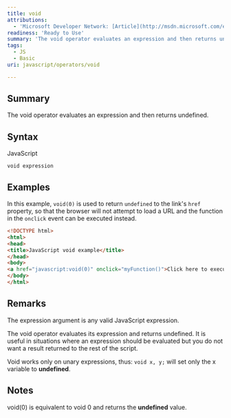 ```yaml
---
title: void
attributions:
  - 'Microsoft Developer Network: [Article](http://msdn.microsoft.com/en-us/library/ie/e17c7cbe(v=vs.94).aspx)'
readiness: 'Ready to Use'
summary: 'The void operator evaluates an expression and then returns undefined.'
tags:
  - JS
  - Basic
uri: javascript/operators/void

---
```

## <span>Summary</span>

The void operator evaluates an expression and then returns undefined.

## <span>Syntax</span>

<span class="language">JavaScript</span>

    void expression

## <span>Examples</span>

In this example, `void(0)` is used to return `undefined` to the link's `href` property, so that the browser will not attempt to load a URL and the function in the `onclick` event can be executed instead.

``` html
<!DOCTYPE html>
<html>
<head>
<title>JavaScript void example</title>
</head>
<body>
<a href="javascript:void(0)" onclick="myFunction()">Click here to execute the function.</a>
</body>
</html>
```

## <span>Remarks</span>

The expression argument is any valid JavaScript expression.

The void operator evaluates its expression and returns undefined. It is useful in situations where an expression should be evaluated but you do not want a result returned to the rest of the script.

Void works only on unary expressions, thus: ` void x, y; ` will set only the x variable to **undefined**.

## <span>Notes</span>

void(0) is equivalent to void 0 and returns the **undefined** value.

